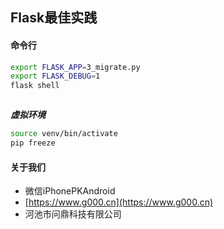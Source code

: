 ## Flask最佳实践




#### 命令行

```sh
export FLASK_APP=3_migrate.py
export FLASK_DEBUG=1
flask shell



```


***虚拟环境***

```sh
source venv/bin/activate
pip freeze

```


#### 关于我们

* 微信iPhonePKAndroid
* [https://www.g000.cn](https://www.g000.cn)
* 河池市问鼎科技有限公司